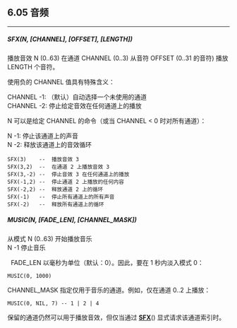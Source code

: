 ## 6.05 音频

------------

##### SFX(N, [CHANNEL], [OFFSET], [LENGTH])

播放音效 N (0..63) 在通道 CHANNEL (0..3) 从音符 OFFSET (0..31 的音符) 播放 LENGTH 个音符。

使用负的 CHANNEL 值具有特殊含义：

CHANNEL -1: （默认）自动选择一个未使用的通道  
CHANNEL -2: 停止给定音效在任何通道上的播放  

N 可以是给定 CHANNEL 的命令（或当 CHANNEL < 0 时对所有通道）：

N -1: 停止该通道上的声音  
N -2: 释放该通道上的音效循环  

```
SFX(3)    --  播放音效 3  
SFX(3,2)  --  在通道 2 上播放音效 3  
SFX(3,-2) --  停止音效 3 在任何通道上的播放  
SFX(-1,2) --  停止通道 2 上播放的任何内容  
SFX(-2,2) --  释放通道 2 上的循环  
SFX(-1)   --  停止所有通道上的所有声音  
SFX(-2)   --  释放所有通道上的循环  
```
  
##### MUSIC(N, [FADE_LEN], [CHANNEL_MASK])

从模式 N (0..63) 开始播放音乐  
N -1 停止音乐

  FADE_LEN 以毫秒为单位（默认：0）。因此，要在 1 秒内淡入模式 0：

```
MUSIC(0, 1000)  
```

CHANNEL_MASK 指定仅用于音乐的通道。例如，仅在通道 0..2 上播放：

```
MUSIC(0, NIL, 7) -- 1 | 2 | 4
```

保留的通道仍然可以用于播放音效，但仅当通过 [**SFX**](https://www.lexaloffle.com/dl/docs/pico-8_manual.html#SFX)() 显式请求该通道索引时。